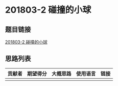# 201803-2 碰撞的小球

## 题目链接

[201803-2 碰撞的小球](http://118.190.20.162/view.page?gpid=T72)

## 思路列表

| 贡献者 | 期望得分 | 大概思路 | 使用语言 | 链接 |
| :-: | :-: | :-: | :-: | :-: | 
|  |  |  |  |  |
